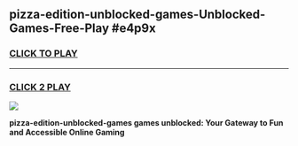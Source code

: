 
## pizza-edition-unblocked-games-Unblocked-Games-Free-Play #e4p9x
<h3>
<a href="https://us.freeplayer.one?title=pizza-edition-unblocked-games&ref=9M">CLICK TO PLAY</a></h3>
<hr>

<h3>
<a href="https://us.freeplayer.one?title=pizza-edition-unblocked-games&ref=9M">CLICK 2 PLAY</a>
  
</h3>

<a href="https://us.freeplayer.one?title=pizza-edition-unblocked-games&ref=9M"><img src="https://clearcache.store/games.png"></a>


**pizza-edition-unblocked-games games unblocked: Your Gateway to Fun and Accessible Online Gaming**

